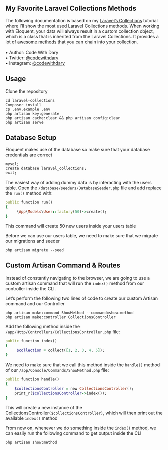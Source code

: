 ## My Favorite Laravel Collections Methods

The following documentation is based on my [Laravel’s Collections]() tutorial where I’ll show the most used Laravel Collections methods. When working with Eloquent, your data will always result in a custom collection object, which is a class that is inherited from the Laravel Collections. It provides a lot of [awesome methods]( https://laravel.com/docs/8.x/collections#available-methods) that you can chain into your collection. <br> <br>
•	Author: Code With Dary <br>
•	Twitter: [@codewithdary](https://twitter.com/codewithdary) <br>
•	Instagram: [@codewithdary](https://www.instagram.com/codewithdary/) <br>

## Usage <br>
Clone the repository <br>
```
cd laravel-collections
Composer install
cp .env.example .env 
php artisan key:generate
php artisan cache:clear && php artisan config:clear 
php artisan serve 
```

## Database Setup <br>

Eloquent makes use of the database so make sure that your database credentials are correct
```
mysql;
create database laravel_collections;
exit;
```

The easiest way of adding dummy data is by interacting with the users table. Open the ```/database/seeders/DatabaseSeeder.php``` file and add replace the ```run()``` method with:

```ruby
public function run()
{
     \App\Models\User::factory(50)->create();
}
```
This command will create 50 new users inside your users table

Before we can use our users table, we need to make sure that we migrate our migrations and seeder
```
php artisan migrate --seed
```

## Custom Artisan Command & Routes
Instead of constantly navigating to the browser, we are going to use a custom artisan command that will run the ```index()``` method from our controller inside the CLI. 

Let’s perform the following two lines of code to create our custom Artisan command and our Controller
```
php artisan make:command ShowMethod --command=show:method
php artisan make:controller CollectionsController
```

Add the following method inside the  ```/app/Http/Controllers/CollectionsController.php``` file:
```ruby
public function index()
{
     $collection = collect([1, 2, 3, 4, 5]);
}
```

We need to make sure that we call this method inside the ```handle()``` method of our ```/app/Console/Commands/ShowMethod.php``` file:

```ruby
public function handle()
{
    $collectionsController = new CollectionsController();
    print_r($collectionsController->index());
}
```

This will create a new instance of the CollectionsController```($collectionsController)```, which will then print out the available ```index()``` method 

From now on, whenever we do something inside the ```index()``` method, we can easily run the following command to get output inside the CLI
```
php artisan show:method
```

